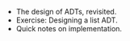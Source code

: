 * The design of ADTs, revisited.
* Exercise: Designing a list ADT.
* Quick notes on implementation.
